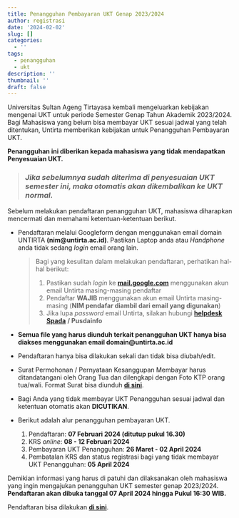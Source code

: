 ```yaml
---
title: Penangguhan Pembayaran UKT Genap 2023/2024
author: registrasi
date: '2024-02-02'
slug: []
categories:
  - ''
tags:
  - penangguhan
  - ukt
description: ''
thumbnail: ''
draft: false
---
```


Universitas Sultan Ageng Tirtayasa kembali mengeluarkan kebijakan mengenai UKT untuk periode Semester Genap Tahun Akademik 2023/2024. Bagi Mahasiswa yang belum bisa membayar UKT sesuai jadwal yang telah ditentukan, Untirta memberikan kebijakan untuk Penangguhan Pembayaran UKT.

**Penangguhan ini diberikan kepada mahasiswa yang tidak mendapatkan Penyesuaian UKT.**

> ### *Jika sebelumnya sudah diterima di penyesuaian UKT semester ini, maka otomatis akan dikembalikan ke UKT normal.*

Sebelum melakukan pendaftaran penangguhan UKT, mahasiswa diharapkan mencermati dan memahami ketentuan-ketentuan berikut.

-   Pendaftaran melalui Googleform dengan menggunakan email domain UNTIRTA **(nim\@untirta.ac.id)**. Pastikan Laptop anda atau *Handphone* anda tidak sedang *login* email orang lain.

    > Bagi yang kesulitan dalam melakukan pendaftaran, perhatikan hal-hal berikut:
    >
    > 1.  Pastikan sudah *login* ke [**mail.google.com**](mail.google.com) menggunakan akun email Untirta masing-masing pendaftar
    > 2.  Pendaftar **WAJIB** menggunakan akun email Untirta masing-masing (**NIM pendafar diambil dari email yang digunakan**)
    > 3.  Jika lupa *password* email Untirta, silakan hubungi [**helpdesk Spada**](http://helpdesk.spada.untirta.ac.id/) **/ Pusdainfo**

-   **Semua file yang harus diunduh terkait penangguhan UKT hanya bisa diakses menggunakan email domain\@untirta.ac.id**

-   Pendaftaran hanya bisa dilakukan sekali dan tidak bisa diubah/edit.

-   Surat Permohonan / Pernyataan Kesanggupan Membayar harus ditandatangani oleh Orang Tua dan dilengkapi dengan Foto KTP orang tua/wali. Format Surat bisa diunduh [**di sini**](https://drive.google.com/file/d/1QuevpDwUb7fj10BxE_XyfAO9cslItVBb/view?usp=sharing).

-   Bagi Anda yang tidak membayar UKT Penangguhan sesuai jadwal dan ketentuan otomatis akan **DICUTIKAN**.

-   Berikut adalah alur penangguhan pembayaran UKT.

    1.  Pendaftaran: **07 Februari 2024 (ditutup pukul 16.30)**
    2.  KRS *online*: **08 - 12 Februari 2024**
    3.  Pembayaran UKT Penangguhan: **26 Maret - 02 April 2024**
    4.  Pembatalan KRS dan status registrasi bagi yang tidak membayar UKT Penangguhan: **05 April 2024**

Demikian informasi yang harus di patuhi dan dilaksanakan oleh mahasiswa yang ingin mengajukan penangguhan UKT semester genap 2023/2024. **Pendaftaran akan dibuka tanggal 07 April 2024 hingga Pukul 16:30 WIB.**

Pendaftaran bisa dilakukan [**di sini**](https://docs.google.com/forms/d/e/1FAIpQLSeEjsbBKJSHgBC1JSb2PFGZqlYpcx3TqlL1hFsFQeW6XXtCtw/viewform).
